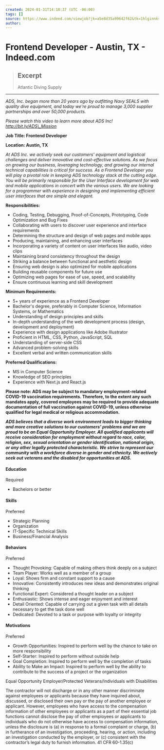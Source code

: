 ```yaml
---
created: 2024-01-31T14:18:37 (UTC -06:00)
tags: []
source: https://www.indeed.com/viewjob?jk=a5e8d35a99642f62&tk=1hlginnksia3e808&from=serp&vjs=3
author: 
---
```


# Frontend Developer - Austin, TX - Indeed.com

> ## Excerpt
> Atlantic Diving Supply

---
_ADS, Inc. began more than 20 years ago by outfitting Navy SEALS with quality dive equipment, and today we're proud to manage 3,000 supplier partnerships and over 50,000 products._

_Please watch this video to learn more about ADS Inc! http://bit.ly/ADS\_Mission_

**Job Title: Frontend Developer**

**Location: Austin, TX**

_At ADS Inc. we actively seek our customers’ equipment and logistical challenges and deliver innovative and cost-effective solutions. As we focus on growing our business, leveraging technology, and growing our internal technical capabilities is critical for success. As a Frontend Developer you will play a pivotal role in keeping ADS technology stack at the cutting edge. You will be primarily responsible for the User Interface development for web and mobile applications in concert with the various users. We are looking for a programmer with experience in designing and implementing efficient user interfaces that are simple and elegant._

**Responsibilities:**

-   Coding, Testing, Debugging, Proof-of-Concepts, Prototyping, Code Optimization and Bug Fixes
-   Collaborating with users to discover user experience and interface requirements
-   Determining the structure and design of web pages and mobile apps
-   Producing, maintaining, and enhancing user interfaces
-   Incorporating a variety of content on user interfaces like audio, video clips
-   Maintaining brand consistency throughout the design
-   Striking a balance between functional and aesthetic design
-   Ensuring web design is also optimized for mobile applications
-   Building reusable components for future use
-   Optimizing web pages for ease of use, speed, and scalability
-   Ensure continuous learning and skill development

**Minimum Requirements:**

-   5+ years of experience as a Frontend Developer
-   Bachelor's degree, preferably in Computer Science, Information Systems, or Mathematics
-   Understanding of design principles and skills
-   In-depth understanding of the web development process (design, development and deployment)
-   Experience with design applications like Adobe Illustrator
-   Proficient in HTML, CSS, Python, JavaScript, SQL
-   Understanding of server-side CSS
-   Advanced problem-solving skills
-   Excellent verbal and written communication skills

**Preferred Qualifications:**

-   MS in Computer Science
-   Knowledge of SEO principles
-   Experience with Next.js and React.js

**Please note: ADS may be subject to mandatory employment-related COVID-19 vaccination requirements. Therefore, to the extent any such mandates apply, covered employees may be required to provide adequate documentation of full vaccination against COVID-19, unless otherwise qualified for legal medical or religious accommodation.**

**_ADS believes that a diverse work environment leads to bigger thinking and more creative solutions to our customers' problems and we are proud to be an Equal Opportunity Employer. All qualified applicants will receive consideration for employment without regard to race, color, religion, sex, sexual orientation or gender identification, national origin, or any other legally protected characteristic. We strive to represent our community with a workforce diverse in gender and ethnicity. We actively seek out veterans and the disabled for opportunities at ADS._**

#### **Education**

Required

-   Bachelors or better

#### **Skills**

Preferred

-   Strategic Planning
-   Organization
-   IT-Specific Technical Skills
-   Business/Financial Analysis

#### **Behaviors**

Preferred

-   Thought Provoking: Capable of making others think deeply on a subject
-   Team Player: Works well as a member of a group
-   Loyal: Shows firm and constant support to a cause
-   Innovative: Consistently introduces new ideas and demonstrates original thinking
-   Functional Expert: Considered a thought leader on a subject
-   Enthusiastic: Shows intense and eager enjoyment and interest
-   Detail Oriented: Capable of carrying out a given task with all details necessary to get the task done well
-   Dedicated: Devoted to a task or purpose with loyalty or integrity

#### **Motivations**

Preferred

-   Growth Opportunities: Inspired to perform well by the chance to take on more responsibility
-   Self-Starter: Inspired to perform without outside help
-   Goal Completion: Inspired to perform well by the completion of tasks
-   Ability to Make an Impact: Inspired to perform well by the ability to contribute to the success of a project or the organization

Equal Opportunity Employer/Protected Veterans/Individuals with Disabilities

The contractor will not discharge or in any other manner discriminate against employees or applicants because they have inquired about, discussed, or disclosed their own pay or the pay of another employee or applicant. However, employees who have access to the compensation information of other employees or applicants as a part of their essential job functions cannot disclose the pay of other employees or applicants to individuals who do not otherwise have access to compensation information, unless the disclosure is (a) in response to a formal complaint or charge, (b) in furtherance of an investigation, proceeding, hearing, or action, including an investigation conducted by the employer, or (c) consistent with the contractor’s legal duty to furnish information. 41 CFR 60-1.35(c)
